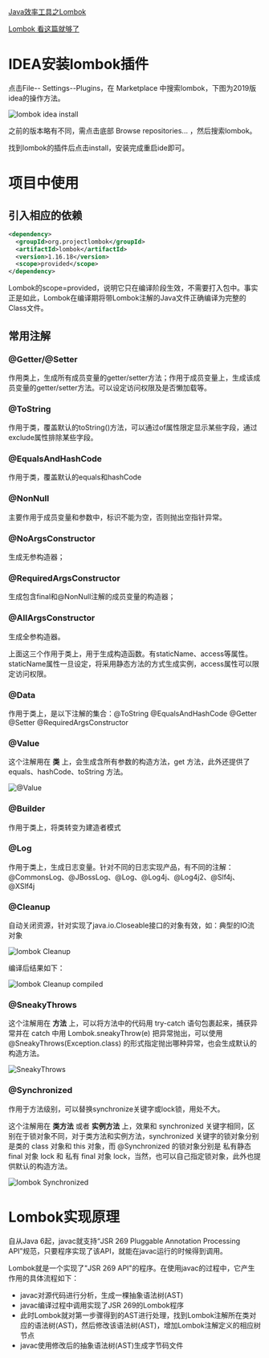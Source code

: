 [Java效率工具之Lombok](https://juejin.im/post/5b00517cf265da0ba0636d4b)

[Lombok 看这篇就够了](https://zhuanlan.zhihu.com/p/32779910)

# IDEA安装lombok插件

点击File-- Settings--Plugins，在 Marketplace 中搜索lombok，下图为2019版idea的操作方法。

![lombok idea install](images/lombok_idea_install.png)

之前的版本略有不同，需点击底部 Browse repositories... ，然后搜索lombok。

找到lombok的插件后点击install，安装完成重启ide即可。

# 项目中使用

## 引入相应的依赖

```xml
<dependency>
  <groupId>org.projectlombok</groupId>
  <artifactId>lombok</artifactId>
  <version>1.16.18</version>
  <scope>provided</scope>
</dependency>
```

Lombok的scope=provided，说明它只在编译阶段生效，不需要打入包中。事实正是如此，Lombok在编译期将带Lombok注解的Java文件正确编译为完整的Class文件。

## 常用注解

### @Getter/@Setter

作用类上，生成所有成员变量的getter/setter方法；作用于成员变量上，生成该成员变量的getter/setter方法。可以设定访问权限及是否懒加载等。

### @ToString

作用于类，覆盖默认的toString()方法，可以通过of属性限定显示某些字段，通过exclude属性排除某些字段。

### @EqualsAndHashCode

作用于类，覆盖默认的equals和hashCode

### @NonNull

主要作用于成员变量和参数中，标识不能为空，否则抛出空指针异常。

### @NoArgsConstructor

生成无参构造器；

### @RequiredArgsConstructor

生成包含final和@NonNull注解的成员变量的构造器；

### @AllArgsConstructor

生成全参构造器。

上面这三个作用于类上，用于生成构造函数。有staticName、access等属性。staticName属性一旦设定，将采用静态方法的方式生成实例，access属性可以限定访问权限。

### @Data

作用于类上，是以下注解的集合：@ToString @EqualsAndHashCode @Getter @Setter @RequiredArgsConstructor

### @Value

这个注解用在 **类** 上，会生成含所有参数的构造方法，get 方法，此外还提供了equals、hashCode、toString 方法。

![@Value](images/lombok_value.jpg)

### @Builder

作用于类上，将类转变为建造者模式

### @Log

作用于类上，生成日志变量。针对不同的日志实现产品，有不同的注解：@CommonsLog、@JBossLog、@Log、@Log4j、@Log4j2、@Slf4j、@XSlf4j

### @Cleanup

自动关闭资源，针对实现了java.io.Closeable接口的对象有效，如：典型的IO流对象

![lombok Cleanup](images/lombok_cleanup.png)

编译后结果如下：

![lombok Cleanup compiled](images/lombok_cleanup1.png)

### @SneakyThrows

这个注解用在 **方法** 上，可以将方法中的代码用 try-catch 语句包裹起来，捕获异常并在 catch 中用 Lombok.sneakyThrow(e) 把异常抛出，可以使用 @SneakyThrows(Exception.class) 的形式指定抛出哪种异常，也会生成默认的构造方法。

![SneakyThrows](images/lombok_sneakythrows.jpg)

### @Synchronized

作用于方法级别，可以替换synchronize关键字或lock锁，用处不大。

这个注解用在 **类方法** 或者 **实例方法** 上，效果和 synchronized 关键字相同，区别在于锁对象不同，对于类方法和实例方法，synchronized 关键字的锁对象分别是类的 class 对象和 this 对象，而 @Synchronized 的锁对象分别是 私有静态 final 对象 lock 和 私有 final 对象 lock，当然，也可以自己指定锁对象，此外也提供默认的构造方法。

![lombok Synchronized](images/lombok_synchronized.jpg)

# Lombok实现原理

自从Java 6起，javac就支持“JSR 269 Pluggable Annotation Processing API”规范，只要程序实现了该API，就能在javac运行的时候得到调用。

Lombok就是一个实现了"JSR 269 API"的程序。在使用javac的过程中，它产生作用的具体流程如下：

- javac对源代码进行分析，生成一棵抽象语法树(AST)
- javac编译过程中调用实现了JSR 269的Lombok程序
- 此时Lombok就对第一步骤得到的AST进行处理，找到Lombok注解所在类对应的语法树(AST)，然后修改该语法树(AST)，增加Lombok注解定义的相应树节点
- javac使用修改后的抽象语法树(AST)生成字节码文件

